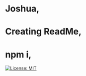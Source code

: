 # Joshua,
# Creating ReadMe,
# npm i,
[![License: MIT](https://img.shields.io/badge/License-MIT-yellow.svg)](https://opensource.org/licenses/MIT)
